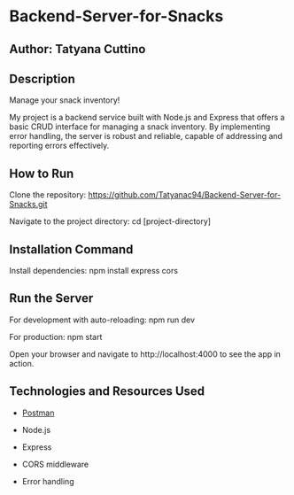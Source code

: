 # Backend-Server-for-Snacks

## Author: Tatyana Cuttino

## Description

Manage your snack inventory!

My project is a backend service built with Node.js and Express that offers a basic CRUD interface for managing a snack inventory. By implementing error handling, the server is robust and reliable, capable of addressing and reporting errors effectively.

## How to Run

Clone the repository: https://github.com/Tatyanac94/Backend-Server-for-Snacks.git

Navigate to the project directory: cd [project-directory]

## Installation Command

Install dependencies: npm install express cors

## Run the Server

For development with auto-reloading: npm run dev

For production: npm start

Open your browser and navigate to http://localhost:4000 to see the app in action.

## Technologies and Resources Used

* [Postman](https://go.postman.co/workspace/80980d54-3fd2-404c-844c-b65e76ed6bf6/collection/34457002-43a0c9a6-84d9-415d-8fec-6849d6585527)

* Node.js

* Express

* CORS middleware

* Error handling
